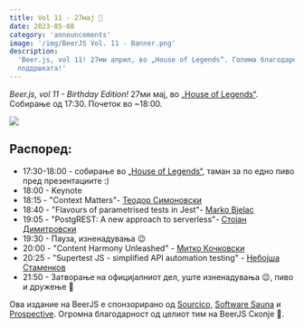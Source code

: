 ```yaml
---
title: Vol 11 - 27мај 🎂
date: 2023-05-08
category: 'announcements'
image: '/img/BeerJS Vol. 11 - Banner.png'
description:
  'Beer.js, vol 11! 27ми април, во „House of Legends“. Голема благодарност до Sourcico, Software Sauna и Prospective за
  поддршката!'
---
```


_Beer.js, vol 11 - Birthday Edition!_ 27ми мај, во [„House of Legends“](https://www.facebook.com/HOL.Club.Skopje/).
Собирање од 17:30. Почеток во ~18:00.

<img src="/img/BeerJS Vol. 11 - Banner.png" />

## Распоред:

- 17:30-18:00 - собирање во [„House of Legends“](https://www.facebook.com/HOL.Club.Skopje/), таман за по едно пиво пред
  презeнтациите :)
- 18:00 - Keynote
- 18:15 - "Context Matters"- [Теодор Симоновски](https://www.linkedin.com/in/teodor-simonovski/)
- 18:40 - "Flavours of parametrised tests in Jest"- [Marko Bjelac](https://www.linkedin.com/in/markobjelac/)
- 19:05 - "PostgREST: A new approach to serverless"-
  [Стојан Димитровски](https://www.linkedin.com/in/stojan-dimitrovski-49530024/)
- 19:30 - Пауза, изненадувања 😉
- 20:00 - "Content Harmony Unleashed" - [Митко Кочковски](https://www.linkedin.com/in/m1tk00/)
- 20:25 - "Supertest JS - simplified API automation testing" -
  [Небојша Стаменков](https://www.linkedin.com/in/nebojsa-stamenkov-301451113/)
- 21:50 - Затворање на официјалниот дел, уште изненадувања 😉, пиво и дружење 🍻

Ова издание на BeerJS е спонзорирано од [Sourcico](https://sourcico.com), [Software Sauna](https://softwaresauna.com) и
[Prospective](https://www.prospective.ch). Огромна блaгодарност од целиот тим на BeerJS Скопје 🍻.
